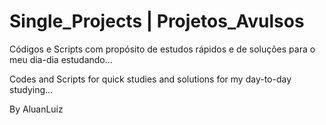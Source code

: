  # Single_Projects | Projetos_Avulsos

Códigos e Scripts com propósito de estudos rápidos e de soluções para o meu dia-dia estudando...

Codes and Scripts for quick studies and solutions for my day-to-day studying...

By AluanLuiz
